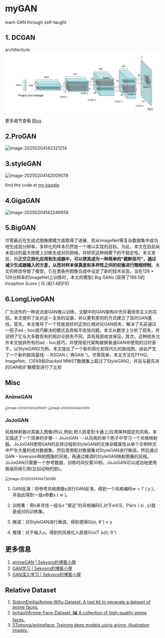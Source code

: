 # myGAN
learn GAN through self-taught
## 1. DCGAN
architecture:
![img.png](imgs/img.png)

更多细节查看 [Blog](https://www.sekyoro.top)

## 2.ProGAN

![image-20250204142321214](https://s2.loli.net/2025/02/04/vLiZkBlo2rKHY7R.png)

## 3.styleGAN

![image-20250204142009078](https://s2.loli.net/2025/02/04/pC9ljS61VoDYaWh.png)

find the code at [my kaggle](https://www.kaggle.com/code/calhouns/stylegan)

## 4.GigaGAN

![image-20250204142246658](https://s2.loli.net/2025/02/04/dlAkHXySom9Qbhe.png)

## 5.BigGAN

尽管最近在生成式图像建模方面取得了进展，但从ImageNet等复杂数据集中成功地生成高分辨率、多样化的样本仍然是一个难以实现的目标。为此，本文在目前尚未尝试的最大规模上训练生成对抗网络，并研究这种规模下的不稳定性。本文发现，将**正交正则化应用到生成器中，可以使其成为一种简单的"截断技巧"，通过减少生成器输入的方差，从而对样本保真度和多样性之间的权衡进行精细控制**。本文的修改导致了模型，它在类条件图像合成中设定了新的技术状态。当在128 × 128分辨率的ImageNet上训练时，本文的模型( Big GANs )获得了166.5的Inception Score ( IS )和7.4的FID

## 6.LongLiveGAN

广为流传的一种说法是GAN难以训练，文献中的GAN架构中充斥着经验主义的花招。本文提供了反对这一主张的证据，并以更有原则的方式建立了现代GAN基线。首先，本文推导了一个性能良好的正则化相对论GAN损失，解决了先前通过一揽子ad - hoc技巧解决的模式丢弃和不收敛问题。本文从数学上分析了损失，并证明了它与大多数现有的相对论损失不同，具有局部收敛保证。其次，这种损失允许本文抛弃所有的ad - hoc技巧，并使用现代架构替换普通GAN中使用的过时骨干。以StyleGAN2为例，本文提出了一个新的简化和现代化的路线图，由此产生了一个新的极简基线- - R3GAN ( '再GAN ')。尽管简单，本文方法在FFHQ，ImageNet，CIFAR和Stacked MNIST数据集上超过了StyleGAN2，并且与最先进的GAN和扩散模型进行了比较

## Misc

### AnimeGAN

<img src="https://s2.loli.net/2025/02/04/O8VEyWIwsYGohet.png" alt="image-20250204144359301" style="zoom:67%;" />

<img src="https://s2.loli.net/2025/02/04/sVRxUtfzHrdOo9F.png" alt="image-20250204144413013" style="zoom: 67%;" />

### JoJoGAN

风格映射器对其输入图像(所以,例如,把人脸拿到卡通上)应用某种固定的风格。本文描述了一个简单的步骤- - JoJoGAN - -从风格的单个例子中学习一个风格映射器。JoJoGAN使用GAN的反转过程和StyleGAN的文体杂糅属性从单个示例样式中产生大量的成对数据集。然后使用配对数据集对StyleGAN进行微调。然后通过GAN - Inversion映射图像的风格，再通过微调的StyleGAN映射图像的风格。JoJoGAN只需要一个参考数据，训练时间仅需30秒。JoJoGAN可以成功地使用极端风格引用(比如动物的脸)。

<img src="https://s2.loli.net/2025/02/04/XPsQSUgZ927urtd.png" alt="image-20250204144730089" style="zoom:80%;" />

1. GAN反演：将参考风格图像y进行GAN反演，得到一个风格编码w = T ( y )，并由此得到一组s参数s ( w )。

2. 训练集：用s来寻找一组与s "接近"的风格编码S,对于si∈S，Pairs ( si , y)就是成对的训练集。
3. 微调：对StyleGAN进行微调，得到使得G(si; θˆ) ≈ y
4. 推理：对于输入u，得到的风格化人脸是G(s(T (u)); θˆ)

## 更多信息

1. [animeGAN | Sekyoro的博客小屋](https://www.sekyoro.top/2022/06/14/animeGAN/)
2. [GAN学习 | Sekyoro的博客小屋](https://www.sekyoro.top/2022/04/30/GAN学习/)
3. [GAN深入学习 | Sekyoro的博客小屋](https://www.sekyoro.top/2023/08/11/GAN深入学习/)

## Relative Dataset

1. [SiskonEmilia/Anime-Wifu-Dataset: A tool kit to generate a dataset of anime faces.](https://github.com/SiskonEmilia/Anime-Wifu-Dataset/)
2. [bchao1/Anime-Face-Dataset: 🖼 A collection of high-quality anime faces.](https://github.com/bchao1/Anime-Face-Dataset)
3. [STomoya/animeface: Training deep models using anime, illustration images.](https://github.com/STomoya/animeface?tab=readme-ov-file)

